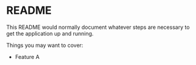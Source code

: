 # README

This README would normally document whatever steps are necessary to get the
application up and running.

Things you may want to cover:

* Feature A

